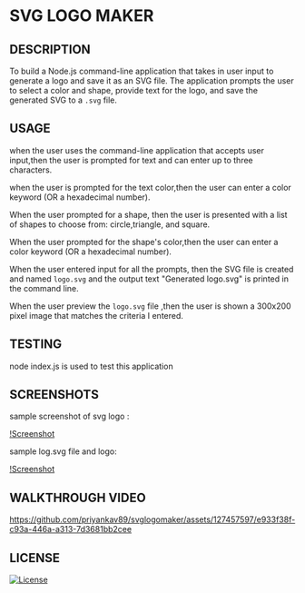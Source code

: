 # SVG LOGO MAKER

## DESCRIPTION

To build a Node.js command-line application that takes in user input to generate a logo and save it as an SVG file. The application prompts the user to select a color and shape, provide text for the logo, and save the generated SVG to a `.svg` file.


## USAGE 

when the user uses the command-line application that accepts user input,then the user is  prompted for text and can enter up to three characters.

when the user is  prompted for the text color,then the user can enter a color keyword (OR a hexadecimal number).

When the user prompted for a shape, then the user is presented with a list of shapes to choose from: circle,triangle, and square.

When the user prompted for the shape's color,then the user can enter a color keyword (OR a hexadecimal number).

When the user entered input for all the prompts, then the SVG file is created and named `logo.svg` and the output text "Generated logo.svg" is printed in the command line.

When the user preview the `logo.svg` file ,then the user is shown a 300x200 pixel image that matches the criteria I entered.


## TESTING

node index.js is used to test this application
 
## SCREENSHOTS

sample screenshot of svg logo :

[!Screenshot](./Assets/screenshot-1.png)


sample log.svg file and logo:

[!Screenshot](./Assets/screenshot-2.png)


## WALKTHROUGH VIDEO 

https://github.com/priyankav89/svglogomaker/assets/127457597/e933f38f-c93a-446a-a313-7d3681bb2cee


## LICENSE

[![License](https://img.shields.io/badge/License-MIT-blue.svg)](https://opensource.org/licenses/MIT)
